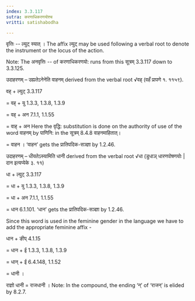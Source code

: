 ```yaml
---
index: 3.3.117
sutra: करणाधिकरणयोश्च
vritti: satishabodha

---
```

वृत्तिः -- ल्युट् स्यात् । The affix ल्युट् may be used following a verbal root to denote the instrument or the locus of the action.

Note: The अनवृत्तिः -- of करणाधिकरणयो: runs from this सूत्रम् 3.3.117 down to 3.3.125.


उदाहरणम् – उह्यतेऽनेनेति वाहनम् derived from the verbal root √वह् (वहँ प्रापणे १. ११५९).


वह् + ल्युट् 3.3.117

= वह् + यु 1.3.3, 1.3.8, 1.3.9

= वह् + अन 7.1.1, 1.1.55

= वाह् + अन Here the वृद्धि: substitution is done on the authority of use of the word वाहनम् by पाणिनि: in the सूत्रम् 8.4.8 वाहनमाहितात्‌।

= वाहन । ‘वाहन’ gets the प्रातिपदिक-सञ्ज्ञा by 1.2.46.


उदाहरणम् – धीयतेऽस्यामिति धानी derived from the verbal root √धा (डुधाञ् धारणपोषणयोः | दान इत्यप्येके ३. ११)


धा + ल्युट् 3.3.117

= धा + यु 1.3.3, 1.3.8, 1.3.9

= धा + अन 7.1.1, 1.1.55

= धान 6.1.101. ‘धान’ gets the प्रातिपदिक-सञ्ज्ञा by 1.2.46.

Since this word is used in the feminine gender in the language we have to add the appropriate feminine affix -

धान + ङीप् 4.1.15

= धान + ई 1.3.3, 1.3.8, 1.3.9

= धान् + ई 6.4.148, 1.1.52

= धानी ।


राज्ञो धानी = राजधानी । Note: In the compound, the ending ‘न्’ of ‘राजन्’ is elided by 8.2.7.